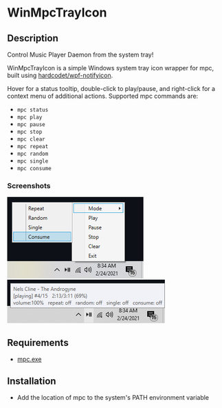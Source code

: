 # WinMpcTrayIcon

## Description
Control Music Player Daemon from the system tray!

WinMpcTrayIcon is a simple Windows system tray icon wrapper for mpc, built using [hardcodet/wpf-notifyicon](https://github.com/hardcodet/wpf-notifyicon).

Hover for a status tooltip, double-click to play/pause, and right-click for a context menu of additional actions. Supported mpc commands are:
* `mpc status`
* `mpc play`
* `mpc pause`
* `mpc stop`
* `mpc clear`
* `mpc repeat`
* `mpc random`
* `mpc single`
* `mpc consume`

### Screenshots
![Context menu](https://github.com/clkmsc/WinMpcTrayIcon/blob/master/images/2.png?raw=true)
![Status tooltip](https://github.com/clkmsc/WinMpcTrayIcon/blob/master/images/1.png?raw=true)

## Requirements

* [mpc.exe](https://www.musicpd.org/download/mpc/0/)

## Installation

* Add the location of mpc to the system's PATH environment variable
